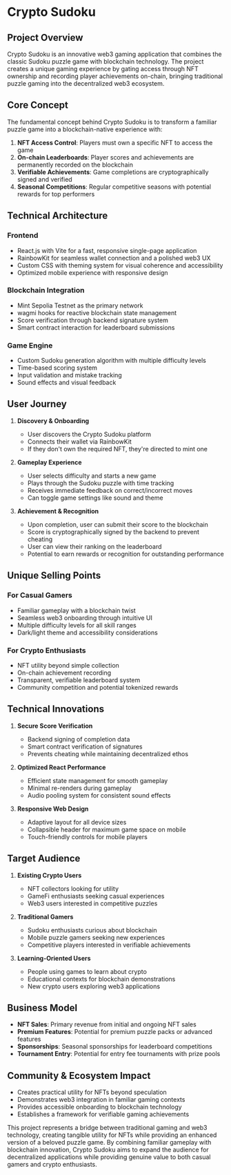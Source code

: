 # Crypto Sudoku

## Project Overview

Crypto Sudoku is an innovative web3 gaming application that combines the classic Sudoku puzzle game with blockchain technology. The project creates a unique gaming experience by gating access through NFT ownership and recording player achievements on-chain, bringing traditional puzzle gaming into the decentralized web3 ecosystem.

## Core Concept

The fundamental concept behind Crypto Sudoku is to transform a familiar puzzle game into a blockchain-native experience with:

1. **NFT Access Control**: Players must own a specific NFT to access the game
2. **On-chain Leaderboards**: Player scores and achievements are permanently recorded on the blockchain
3. **Verifiable Achievements**: Game completions are cryptographically signed and verified
4. **Seasonal Competitions**: Regular competitive seasons with potential rewards for top performers

## Technical Architecture

### Frontend
- React.js with Vite for a fast, responsive single-page application
- RainbowKit for seamless wallet connection and a polished web3 UX
- Custom CSS with theming system for visual coherence and accessibility
- Optimized mobile experience with responsive design

### Blockchain Integration
- Mint Sepolia Testnet as the primary network
- wagmi hooks for reactive blockchain state management
- Score verification through backend signature system
- Smart contract interaction for leaderboard submissions

### Game Engine
- Custom Sudoku generation algorithm with multiple difficulty levels
- Time-based scoring system
- Input validation and mistake tracking
- Sound effects and visual feedback

## User Journey

1. **Discovery & Onboarding**
   - User discovers the Crypto Sudoku platform
   - Connects their wallet via RainbowKit
   - If they don't own the required NFT, they're directed to mint one

2. **Gameplay Experience**
   - User selects difficulty and starts a new game
   - Plays through the Sudoku puzzle with time tracking
   - Receives immediate feedback on correct/incorrect moves
   - Can toggle game settings like sound and theme

3. **Achievement & Recognition**
   - Upon completion, user can submit their score to the blockchain
   - Score is cryptographically signed by the backend to prevent cheating
   - User can view their ranking on the leaderboard
   - Potential to earn rewards or recognition for outstanding performance

## Unique Selling Points

### For Casual Gamers
- Familiar gameplay with a blockchain twist
- Seamless web3 onboarding through intuitive UI
- Multiple difficulty levels for all skill ranges
- Dark/light theme and accessibility considerations

### For Crypto Enthusiasts
- NFT utility beyond simple collection
- On-chain achievement recording
- Transparent, verifiable leaderboard system
- Community competition and potential tokenized rewards

## Technical Innovations

1. **Secure Score Verification**
   - Backend signing of completion data
   - Smart contract verification of signatures
   - Prevents cheating while maintaining decentralized ethos

2. **Optimized React Performance**
   - Efficient state management for smooth gameplay
   - Minimal re-renders during gameplay
   - Audio pooling system for consistent sound effects

3. **Responsive Web Design**
   - Adaptive layout for all device sizes
   - Collapsible header for maximum game space on mobile
   - Touch-friendly controls for mobile players


## Target Audience

1. **Existing Crypto Users**
   - NFT collectors looking for utility
   - GameFi enthusiasts seeking casual experiences
   - Web3 users interested in competitive puzzles

2. **Traditional Gamers**
   - Sudoku enthusiasts curious about blockchain
   - Mobile puzzle gamers seeking new experiences
   - Competitive players interested in verifiable achievements

3. **Learning-Oriented Users**
   - People using games to learn about crypto
   - Educational contexts for blockchain demonstrations
   - New crypto users exploring web3 applications

## Business Model

- **NFT Sales**: Primary revenue from initial and ongoing NFT sales
- **Premium Features**: Potential for premium puzzle packs or advanced features
- **Sponsorships**: Seasonal sponsorships for leaderboard competitions
- **Tournament Entry**: Potential for entry fee tournaments with prize pools

## Community & Ecosystem Impact

- Creates practical utility for NFTs beyond speculation
- Demonstrates web3 integration in familiar gaming contexts
- Provides accessible onboarding to blockchain technology
- Establishes a framework for verifiable gaming achievements

This project represents a bridge between traditional gaming and web3 technology, creating tangible utility for NFTs while providing an enhanced version of a beloved puzzle game. By combining familiar gameplay with blockchain innovation, Crypto Sudoku aims to expand the audience for decentralized applications while providing genuine value to both casual gamers and crypto enthusiasts.
